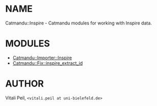 # NAME

Catmandu::Inspire - Catmandu modules for working with Inspire data.

# MODULES

- [Catmandu::Importer::Inspire](https://metacpan.org/pod/Catmandu::Importer::Inspire)
- [Catmandu::Fix::inspire_extract_id](https://metacpan.org/pod/Catmandu::Fix::inspire_extract_id)

# AUTHOR

Vitali Peil, `<vitali.peil at uni-bielefeld.de>`
